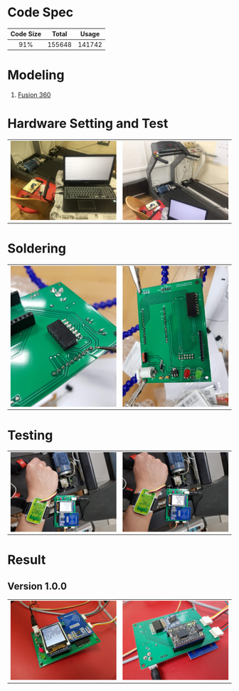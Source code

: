 # Code Spec

| Code Size 	| Total 	| Usage 	|
|:---------:	|:------:	|:------:	|
| 91% 	| 155648 	| 141742 	|


# Modeling 
1. [Fusion 360](https://a360.co/2OkenjZ)

# Hardware Setting and Test

<div style="text-align: center">
<table>
	<tr>
<td style="text-align: center">
<img  src ="https://github.com/JAICHANGPARK/Arduino-Dock/blob/master/Intel%20Curie/treadmill_curie/img/IMG_9732.jpg" width ="300">
</td>
<td style="text-align: center">
<img  src ="https://github.com/JAICHANGPARK/Arduino-Dock/blob/master/Intel%20Curie/treadmill_curie/img/IMG_9733.jpg" width ="300">
</td>
</td>
</tr>
</table>
</div>

# Soldering

<div style="text-align: center">
<table>
	<tr>
		<td style="text-align: center">
			<img  src ="https://github.com/JAICHANGPARK/Arduino-Dock/blob/master/Intel%20Curie/treadmill_curie/img/20181015/20181015_210445.jpg" width ="300">
		</td>
		<td style="text-align: center">
			<img  src ="https://github.com/JAICHANGPARK/Arduino-Dock/blob/master/Intel%20Curie/treadmill_curie/img/20181015/20181015_210644.jpg" width ="300">
		</td>
	</td>
	</tr>
</table>
</div>


# Testing

<div style="text-align: center">
<table>
	<tr>
		<td style="text-align: center">
			<img  src ="https://github.com/JAICHANGPARK/Arduino-Dock/blob/master/Intel%20Curie/treadmill_curie/img/20181015/20181015_232303.jpg" width ="300">
		</td>
		<td style="text-align: center">
			<img  src ="https://github.com/JAICHANGPARK/Arduino-Dock/blob/master/Intel%20Curie/treadmill_curie/img/20181015/20181015_232309.jpg" width ="300">
		</td>
	</td>
	</tr>
</table>
</div>



# Result

## Version 1.0.0
<div style="text-align: center">
<table>
	<tr>
		<td style="text-align: center">
			<img  src ="https://github.com/JAICHANGPARK/Arduino-Dock/blob/master/Intel%20Curie/treadmill_curie/img/20181015/20181015_233938.jpg" width ="300">
		</td>
		<td style="text-align: center">
			<img  src ="https://github.com/JAICHANGPARK/Arduino-Dock/blob/master/Intel%20Curie/treadmill_curie/img/20181015/20181015_233916.jpg" width ="300">
		</td>
	</td>
	</tr>
</table>
</div>



